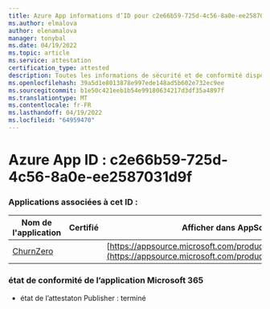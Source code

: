 ```yaml
---
title: Azure App informations d’ID pour c2e66b59-725d-4c56-8a0e-ee2587031d9f
ms.author: elmalova
author: elenamalova
manager: tonybal
ms.date: 04/19/2022
ms.topic: article
ms.service: attestation
certification_type: attested
description: Toutes les informations de sécurité et de conformité disponibles pour c2e66b59-725d-4c56-8a0e-ee2587031d9f.
ms.openlocfilehash: 39a5d1e8013878e997ede148ad5b602e732ec9ee
ms.sourcegitcommit: b1e50c421eeb1b54e99180634217d3df35a4897f
ms.translationtype: MT
ms.contentlocale: fr-FR
ms.lasthandoff: 04/19/2022
ms.locfileid: "64959470"
---
```

# <a name="azure-app-id-c2e66b59-725d-4c56-8a0e-ee2587031d9f"></a>Azure App ID : c2e66b59-725d-4c56-8a0e-ee2587031d9f


### <a name="apps-associated-with-this-id"></a>Applications associées à cet ID :
| **Nom de l'application** | **Certifié** | **Afficher dans AppSource** |
|--------------|---------------|-----------------------|
| [ChurnZero](../forward/WA200002581.md) |  | [https://appsource.microsoft.com/product/office/WA200002581](https://appsource.microsoft.com/product/office/WA200002581) |

### <a name="microsoft-365-app-compliance-status"></a>état de conformité de l’application Microsoft 365
- état de l’attestaton Publisher : terminé
